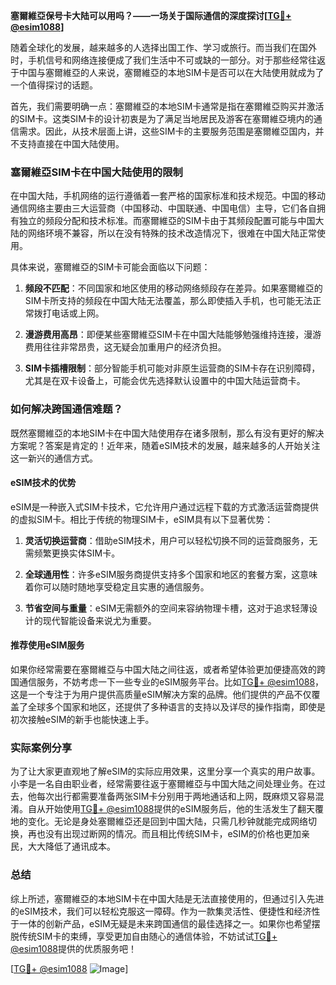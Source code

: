 **塞爾維亞保号卡大陆可以用吗？——一场关于国际通信的深度探讨[[TG💪+ @esim1088](https://t.me/s/esim1088)]**

随着全球化的发展，越来越多的人选择出国工作、学习或旅行。而当我们在国外时，手机信号和网络连接便成了我们生活中不可或缺的一部分。对于那些经常往返于中国与塞爾維亞的人来说，塞爾維亞的本地SIM卡是否可以在大陆使用就成为了一个值得探讨的话题。

首先，我们需要明确一点：塞爾維亞的本地SIM卡通常是指在塞爾維亞购买并激活的SIM卡。这类SIM卡的设计初衷是为了满足当地居民及游客在塞爾維亞境内的通信需求。因此，从技术层面上讲，这些SIM卡的主要服务范围是塞爾維亞国内，并不支持直接在中国大陆使用。

### 塞爾維亞SIM卡在中国大陆使用的限制

在中国大陆，手机网络的运行遵循着一套严格的国家标准和技术规范。中国的移动通信网络主要由三大运营商（中国移动、中国联通、中国电信）主导，它们各自拥有独立的频段分配和技术标准。而塞爾維亞的SIM卡由于其频段配置可能与中国大陆的网络环境不兼容，所以在没有特殊的技术改造情况下，很难在中国大陆正常使用。

具体来说，塞爾維亞的SIM卡可能会面临以下问题：

1. **频段不匹配**：不同国家和地区使用的移动网络频段存在差异。如果塞爾維亞的SIM卡所支持的频段在中国大陆无法覆盖，那么即使插入手机，也可能无法正常拨打电话或上网。
   
2. **漫游费用高昂**：即便某些塞爾維亞SIM卡在中国大陆能够勉强维持连接，漫游费用往往非常昂贵，这无疑会加重用户的经济负担。

3. **SIM卡插槽限制**：部分智能手机可能对非原生运营商的SIM卡存在识别障碍，尤其是在双卡设备上，可能会优先选择默认设置中的中国大陆运营商卡。

### 如何解决跨国通信难题？

既然塞爾維亞的本地SIM卡在中国大陆使用存在诸多限制，那么有没有更好的解决方案呢？答案是肯定的！近年来，随着eSIM技术的发展，越来越多的人开始关注这一新兴的通信方式。

#### eSIM技术的优势

eSIM是一种嵌入式SIM卡技术，它允许用户通过远程下载的方式激活运营商提供的虚拟SIM卡。相比于传统的物理SIM卡，eSIM具有以下显著优势：

1. **灵活切换运营商**：借助eSIM技术，用户可以轻松切换不同的运营商服务，无需频繁更换实体SIM卡。
   
2. **全球通用性**：许多eSIM服务商提供支持多个国家和地区的套餐方案，这意味着你可以随时随地享受稳定且实惠的通信服务。

3. **节省空间与重量**：eSIM无需额外的空间来容纳物理卡槽，这对于追求轻薄设计的现代智能设备来说尤为重要。

#### 推荐使用eSIM服务

如果你经常需要在塞爾維亞与中国大陆之间往返，或者希望体验更加便捷高效的跨国通信服务，不妨考虑一下一些专业的eSIM服务平台。比如[TG💪+ @esim1088](https://t.me/s/esim1088)，这是一个专注于为用户提供高质量eSIM解决方案的品牌。他们提供的产品不仅覆盖了全球多个国家和地区，还提供了多种语言的支持以及详尽的操作指南，即使是初次接触eSIM的新手也能快速上手。

### 实际案例分享

为了让大家更直观地了解eSIM的实际应用效果，这里分享一个真实的用户故事。小李是一名自由职业者，经常需要往返于塞爾維亞与中国大陆之间处理业务。在过去，他每次出行都需要准备两张SIM卡分别用于两地通话和上网，既麻烦又容易混淆。自从开始使用[TG💪+ @esim1088](https://t.me/s/esim1088)提供的eSIM服务后，他的生活发生了翻天覆地的变化。无论是身处塞爾維亞还是回到中国大陆，只需几秒钟就能完成网络切换，再也没有出现过断网的情况。而且相比传统SIM卡，eSIM的价格也更加亲民，大大降低了通讯成本。

### 总结

综上所述，塞爾維亞的本地SIM卡在中国大陆是无法直接使用的，但通过引入先进的eSIM技术，我们可以轻松克服这一障碍。作为一款集灵活性、便捷性和经济性于一体的创新产品，eSIM无疑是未来跨国通信的最佳选择之一。如果你也希望摆脱传统SIM卡的束缚，享受更加自由随心的通信体验，不妨试试[TG💪+ @esim1088](https://t.me/s/esim1088)提供的优质服务吧！

[[TG💪+ @esim1088](https://t.me/s/esim1088) ![Image](https://i.postimg.cc/4NQfJmqS/Snipaste-2025-05-13-00-14-12.png)]
